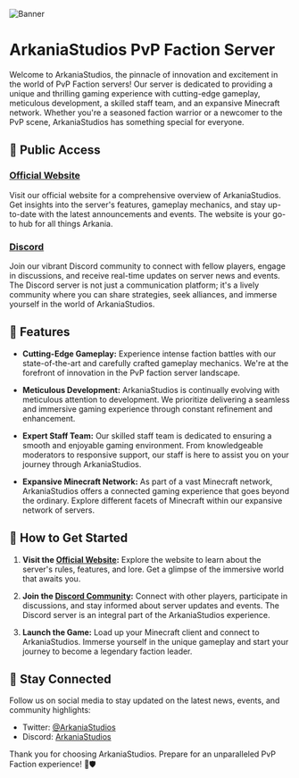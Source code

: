 ![Banner](https://cdn.discordapp.com/attachments/977968129143607367/979215865776050216/banner.png)

# ArkaniaStudios PvP Faction Server

Welcome to ArkaniaStudios, the pinnacle of innovation and excitement in the world of PvP Faction servers! Our server is dedicated to providing a unique and thrilling gaming experience with cutting-edge gameplay, meticulous development, a skilled staff team, and an expansive Minecraft network. Whether you're a seasoned faction warrior or a newcomer to the PvP scene, ArkaniaStudios has something special for everyone.

## 🚀 Public Access

### [Official Website](https://arkaniastudios.com)

Visit our official website for a comprehensive overview of ArkaniaStudios. Get insights into the server's features, gameplay mechanics, and stay up-to-date with the latest announcements and events. The website is your go-to hub for all things Arkania.

### [Discord](https://arkaniastudios.com/discord)

Join our vibrant Discord community to connect with fellow players, engage in discussions, and receive real-time updates on server news and events. The Discord server is not just a communication platform; it's a lively community where you can share strategies, seek alliances, and immerse yourself in the world of ArkaniaStudios.

## 🌟 Features

- **Cutting-Edge Gameplay:** Experience intense faction battles with our state-of-the-art and carefully crafted gameplay mechanics. We're at the forefront of innovation in the PvP faction server landscape.

- **Meticulous Development:** ArkaniaStudios is continually evolving with meticulous attention to development. We prioritize delivering a seamless and immersive gaming experience through constant refinement and enhancement.

- **Expert Staff Team:** Our skilled staff team is dedicated to ensuring a smooth and enjoyable gaming environment. From knowledgeable moderators to responsive support, our staff is here to assist you on your journey through ArkaniaStudios.

- **Expansive Minecraft Network:** As part of a vast Minecraft network, ArkaniaStudios offers a connected gaming experience that goes beyond the ordinary. Explore different facets of Minecraft within our expansive network of servers.

## 📜 How to Get Started

1. **Visit the [Official Website](https://arkaniastudios.com):** Explore the website to learn about the server's rules, features, and lore. Get a glimpse of the immersive world that awaits you.

2. **Join the [Discord Community]([https://arkaniastudios.com/discord](https://discord.gg/qv3xyPcyx3)):** Connect with other players, participate in discussions, and stay informed about server updates and events. The Discord server is an integral part of the ArkaniaStudios experience.

3. **Launch the Game:** Load up your Minecraft client and connect to ArkaniaStudios. Immerse yourself in the unique gameplay and start your journey to become a legendary faction leader.

## 📢 Stay Connected

Follow us on social media to stay updated on the latest news, events, and community highlights:

- Twitter: [@ArkaniaStudios](https://twitter.com/ArkaniaStudios)
- Discord: [ArkaniaStudios](https://discord.gg/qv3xyPcyx3)

Thank you for choosing ArkaniaStudios. Prepare for an unparalleled PvP Faction experience! 🏹🛡️
